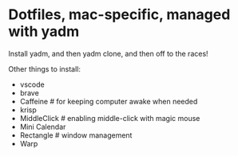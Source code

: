 # Dotfiles, mac-specific, managed with yadm

Install yadm, and then yadm clone, and then off to the races!

Other things to install:
* vscode
* brave
* Caffeine # for keeping computer awake when needed
* krisp
* MiddleClick # enabling middle-click with magic mouse
* Mini Calendar
* Rectangle # window management
* Warp
